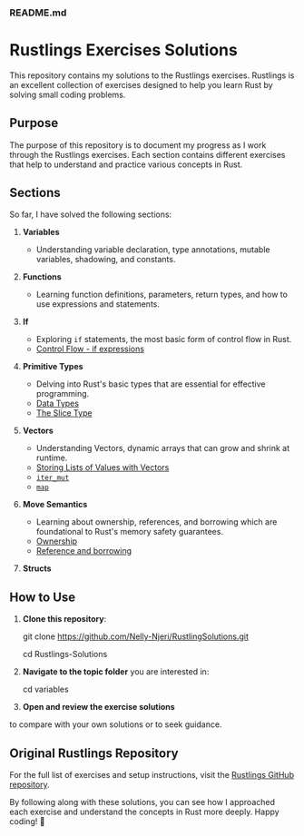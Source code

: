 ### README.md

# Rustlings Exercises Solutions

This repository contains my solutions to the Rustlings exercises. Rustlings is an excellent collection of exercises designed to help you learn Rust by solving small coding problems.

## Purpose

The purpose of this repository is to document my progress as I work through the Rustlings exercises. Each section contains different exercises that help to understand and practice various concepts in Rust.

## Sections
So far, I have solved the following sections:

1. **Variables**
    - Understanding variable declaration, type annotations, mutable variables, shadowing, and constants.

2. **Functions**
    - Learning function definitions, parameters, return types, and how to use expressions and statements.

3. **If**
    - Exploring `if` statements, the most basic form of control flow in Rust.
    - [Control Flow - if expressions](https://doc.rust-lang.org/book/ch03-05-control-flow.html#if-expressions)

4. **Primitive Types**
    - Delving into Rust's basic types that are essential for effective programming.
    - [Data Types](https://doc.rust-lang.org/stable/book/ch03-02-data-types.html)
    - [The Slice Type](https://doc.rust-lang.org/stable/book/ch04-03-slices.html)

5. **Vectors**
    - Understanding Vectors, dynamic arrays that can grow and shrink at runtime.
    - [Storing Lists of Values with Vectors](https://doc.rust-lang.org/stable/book/ch08-01-vectors.html)
    - [`iter_mut`](https://doc.rust-lang.org/std/primitive.slice.html#method.iter_mut)
    - [`map`](https://doc.rust-lang.org/std/iter/trait.Iterator.html#method.map)

6. **Move Semantics**
    - Learning about ownership, references, and borrowing which are foundational to Rust's memory safety guarantees.
    - [Ownership](https://doc.rust-lang.org/book/ch04-01-what-is-ownership.html)
    - [Reference and borrowing](https://doc.rust-lang.org/book/ch04-02-references-and-borrowing.html)
7. **Structs**
    
## How to Use

1. **Clone this repository**:
   
    git clone https://github.com/Nelly-Njeri/RustlingSolutions.git

    cd Rustlings-Solutions

2. **Navigate to the topic folder** you are interested in:
   
    cd variables
   

3. **Open and review the exercise solutions** 

to compare with your own solutions or to seek guidance.

## Original Rustlings Repository

For the full list of exercises and setup instructions, visit the [Rustlings GitHub repository](https://github.com/rust-lang/rustlings).



By following along with these solutions, you can see how I approached each exercise and understand the concepts in Rust more deeply. Happy coding! 🚀